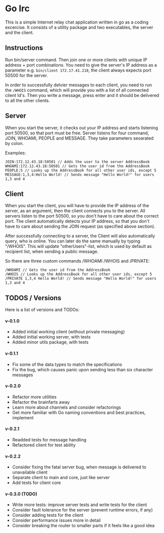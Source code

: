 # Go Irc

This is a simple Internet relay chat application written in go as a coding excercise.
It consists of a utility package and two executables, the server and the client.

## Instructions

Run bin/server command. Then join one or more clients with unique IP address + port
combinations. You need to give the server's IP address as a parameter e.g.
`bin/client 172.17.41.218`, the client always expects port 50500 for the server.

In order to successfully delvier messages to each client, you need to run the
`/WHOIS` command, which will provide you with a list of all connected client Id's.
Then you write a message, press enter and it should be delivered to all the other
clients.

## Server

When you start the server, it checks out your IP address and starts listening
port 50500, so that port must be free. Server listens for four command, JOIN,
WHOAMI, PEOPLE and MESSAGE. They take parameters seoarated by colon.

Examples:
```
JOIN:172.12.43.18:50501 // Adds the user to the server AddressBook
WHOAMI:172.12.43.18:50501 // Gets the user id from the AddressBook
PEOPLE:5 // Looks up the AddressBook for all other user ids, except 5
MESSAGE:1,3,4:Hello World! // Sends message "Hello World!" for users 1,3 and 4
```

## Client

When you start the client, you will have to provide the IP address of the server,
as an argument, then the client connects you to the server. All servers listen to
the port 50500, so you don't have to care about the correct port. The client
automatically detects your IP address, so that you don't have to care about
sending the JOIN request (as specified above section).

After successfully connecting to a server, the Client will also automatically
query, who is online. You can later do the same manually by typing "/WHOIS".
This will update "otherUsers"-list, which is used by default as recipient list,
when sending a public message.

So there are three custom commands /WHOAMI /WHOIS and /PRIVATE:
```
/WHOAMI // Gets the user id from the AddressBook
/WHOIS // Looks up the AddressBook for all other user ids, except 5
/PRIVATE 1,3,4 Hello World! // Sends message "Hello World!" for users 1,3 and 4
```

## TODOS / Versions

Here is a list of versions and TODOs:

#### v-0.1.0

- Added initial working client (without private messaging)
- Added initial working server, with tests
- Added minor utils package, with tests

#### v-0.1.1

- Fix some of the data types to match the specifications
- Fix the bug, which causes panic upon sending less than six character messages

#### v-0.2.0

- Refactor more utilities
- Refactor the brainfarts away
- Learn more about channels and consider refactorings
- Get more familiar with Go naming conventions and best practices, implement

#### v-0.2.1

- Readded tests for message handling
- Refactored client for test ability

#### v-0.2.2

- Consider fixing the fatal server bug, when message is delivered to unavailable client
- Separate client to main and core, just like server
- Add tests for client core

#### v-0.3.0 (TODO)

- Write more tests: improve server tests and write tests for the client
- Consider fault tolerance for the server (prevent runtime errors, if any)
- Consider adding tests for the client
- Consider performance issues more in detail
- Consider breaking the router to smaller parts if it feels like a good idea